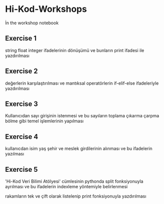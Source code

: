# Hi-Kod-Workshops
İn the workshop notebook

## Exercise 1 
<p>string float integer ifadelerinin dönüşümü ve bunların print ifadesi ile yazdırılması</p>

## Exercise 2
<p>değerlerin karşılaştırılması ve mantıksal operatörlerin if-elif-else ifadeleriyle yazdırılması</p>

## Exercise 3
<p>Kullanıcıdan sayı girişinin istenmesi ve bu sayıların toplama çıkarma çarpma bölme gibi temel işlemlerinin yapılması</p>

## Exercise 4 
<p>kullanıcdan isim yaş şehir ve meslek girdilerinin alınması ve bu ifadelerin yazılması</p>

## Exercise 5
<p>'Hi-Kod Veri Bilimi Atölyesi' cümlesinin pythonda split fonksiyonuyla ayrılması ve bu ifadelerin indexleme yöntemiyle belirlenmesi</p>
<p>rakamların tek ve çift olarak listelenip print fonksiyonuyla yazdırılması</p>

